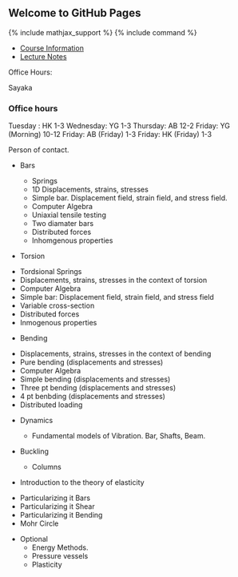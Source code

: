 ## Welcome to GitHub Pages

{% include mathjax_support %}
{% include command %}

* [Course Information](./CourseInformation/index.md)
* [Lecture Notes](CourseNotes/CourseTopics.md)


Office Hours:

Sayaka
<!-- AB_TODO: Rserve room 751 for yours,  YW, and HK office hours-->

### Office hours

Tuesday : HK 1-3
Wednesday: YG 1-3
Thursday: AB 12-2
Friday: YG (Morning) 10-12
Friday: AB (Friday) 1-3
Friday: HK (Friday) 1-3

Person of contact. 





* Bars
  - Springs
  - 1D Displacements, strains, stresses
  - Simple bar. Displacement field, strain field, and stress field.
  - Computer Algebra
  - Uniaxial tensile testing
  - Two diamater bars
  - Distributed forces
  - Inhomgenous properties

*  Torsion
  - Tordsional Springs
  -  Displacements, strains, stresses in the context of torsion
  - Computer Algebra
  - Simple bar: Displacement field, strain field, and stress field
  - Variable cross-section
  - Distributed forces
  - Inmogenous properties

*  Bending

  -  Displacements, strains, stresses in the context of bending
  - Pure bending (displacements and stresses)
  -  Computer Algebra
  - Simple bending (displacements and stresses)
  - Three pt bending (displacements and stresses)
  - 4 pt benbding (displacements and stresses)
  - Distributed loading

* Dynamics
    - Fundamental models of Vibration. Bar, Shafts, Beam.


*  Buckling
   - Columns

* Introduction to the theory of elasticity
 - Particularizing it   Bars
 - Particularizing it Shear
 - Particularizing it Bending
 - Mohr Circle
 
* Optional
    - Energy Methods.
    - Pressure vessels
    - Plasticity